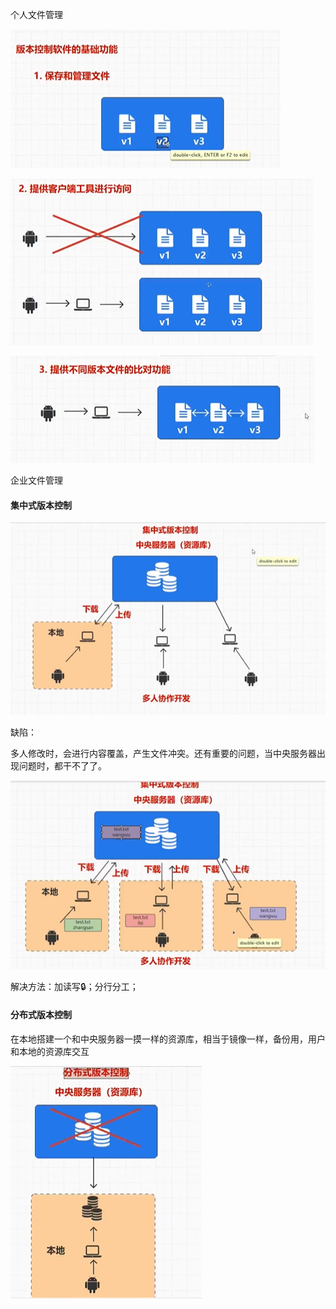 个人文件管理

![image-20231207200535533](版本控制.assets/image-20231207200535533.png)

![image-20231207200644221](版本控制.assets/image-20231207200644221.png)

![image-20231207200738485](版本控制.assets/image-20231207200738485.png)

企业文件管理

#### 集中式版本控制

![image-20231207201105464](版本控制.assets/image-20231207201105464.png)

缺陷：

多人修改时，会进行内容覆盖，产生文件冲突。还有重要的问题，当中央服务器出现问题时，都干不了了。

![image-20231207201347766](版本控制.assets/image-20231207201347766.png)

解决方法：加读写🔒；分行分工；

#### 分布式版本控制

在本地搭建一个和中央服务器一摸一样的资源库，相当于镜像一样，备份用，用户和本地的资源库交互

![image-20231207202300372](版本控制.assets/image-20231207202300372.png)